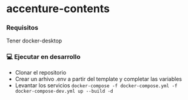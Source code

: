 # accenture-contents


###  Requisitos
Tener docker-desktop


### 💻 Ejecutar en desarrollo

- Clonar el repositorio
- Crear un arhivo .env a partir del template y completar las variables
- Levantar los servicios ```docker-compose -f docker-compose.yml -f  docker-compose-dev.yml up --build -d```
